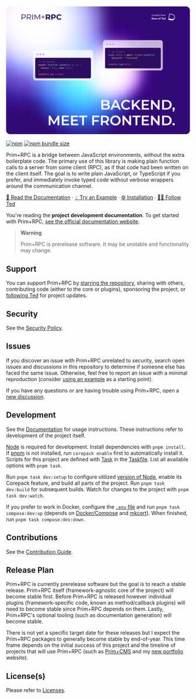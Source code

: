 [![Prim+RPC. Pictured are two very short JavaScript files: a simple function on the server-side and a call to that function on the client-side. Tagline: "Backend, meet Frontend"](./misc/docs-screenshot.png)](https://prim.doseofted.me/)

[![npm](https://img.shields.io/npm/v/@doseofted/prim-rpc)](https://www.npmjs.com/package/@doseofted/prim-rpc)
[![npm bundle size](https://img.shields.io/bundlephobia/minzip/@doseofted/prim-rpc/latest)](https://bundlephobia.com/package/@doseofted/prim-rpc@latest)

Prim+RPC is a bridge between JavaScript environments, without the extra boilerplate code. The primary use of this
library is making plain function calls to a server from some client (RPC), as if that code had been written on the
client itself. The goal is to write plain JavaScript, or TypeScript if you prefer, and immediately invoke typed code
without verbose wrappers around the communication channel.

[📖 Read the Documentation](https://prim.doseofted.me/) ∙ [💡 Try an Example](https://prim.doseofted.me/docs/examples) ∙
[⚙️ Installation](https://prim.doseofted.me/docs/setup#installation) ∙ [🧑‍💻 Follow Ted](https://doseofted.me/)

You're reading the **project development documentation**. To get started with Prim+RPC,
[see the official documentation website](https://prim.doseofted.me/).

> **Warning**
>
> Prim+RPC is prerelease software. It may be unstable and functionality may change.

## Support

You can support Prim+RPC by [starring the repository](https://github.com/doseofted/prim-rpc), sharing with others,
contributing code (either to the core or plugins), sponsoring the project, or [following Ted](https://doseofted.me/) for
project updates.

## Security

See the [Security Policy](./SECURITY.md).

## Issues

If you discover an issue with Prim+RPC unrelated to security, search open issues and discussions in this repository to
determine if someone else has faced the same issue. Otherwise, feel free to report an issue _with_ a minimal
reproduction (consider [using an example](https://github.com/doseofted/prim-rpc-examples) as a starting point).

If you have any questions or are having trouble using Prim+RPC, open a
[new discussion](https://github.com/doseofted/prim-rpc/discussions).

## Development

See the [Documentation](https://prim.doseofted.me/) for usage instructions. These instructions refer to development of
the project itself.

[Node](https://nodejs.org/) is required for development. Install dependencies with `pnpm install`. If
[pnpm](https://pnpm.io/) is not installed, run `corepack enable` first to automatically install it. Scripts for this
project are defined with [Task](https://taskfile.dev/) in the [Taskfile](./Taskfile.yml). List all available options
with `pnpm task`.

Run `pnpm task dev:setup` to configure utilized [version of Node](./.nvmrc), enable its Corepack feature, and build all
parts of the project. Run `pnpm task dev:build` for subsequent builds. Watch for changes to the project with
`pnpm task dev:watch`.

If you prefer to work in Docker, configure the [`.env` file](./.env.example) and run `pnpm task compose:dev:up` (depends
on [Docker/Compose](https://docs.docker.com/get-docker/) and [mkcert](https://github.com/FiloSottile/mkcert)). When
finished, run `pnpm task compose:dev:down`.

## Contributions

See the [Contribution Guide](./CONTRIBUTING.md).

## Release Plan

Prim+RPC is currently prerelease software but the goal is to reach a stable release. Prim+RPC itself (framework-agnostic
core of the project) will become stable first. Before Prim+RPC is released however individual plugins
(framework-specific code, known as method/callback plugins) will need to become stable since Prim+RPC depends on them.
Lastly, Prim+RPC's optional tooling (such as documentation generation) will become stable.

There is not yet a specific target date for these releases but I expect the Prim+RPC packages to generally become stable
by end-of-year. This time frame depends on the initial success of this project and the timeline of projects that will
use Prim+RPC (such as [Prim+CMS](https://prim.doseofted.me/cms) and my [new portfolio](https://doseofted.me/) website).

## License(s)

Please refer to [Licenses](./LICENSE.md).
